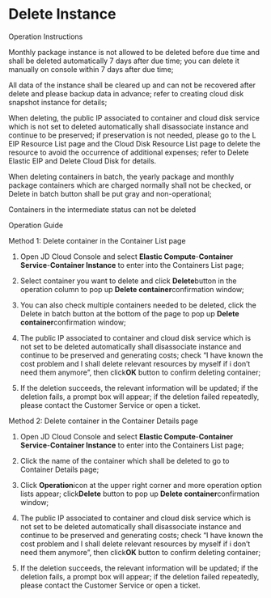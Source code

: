 
# Delete Instance

Operation Instructions

Monthly package instance is not allowed to be deleted before due time and shall be deleted automatically 7 days after due time; you can delete it manually on console within 7 days after due time;

All data of the instance shall be cleared up and can not be recovered after delete and please backup data in advance; refer to creating cloud disk snapshot instance for details;

When deleting, the public IP associated to container and cloud disk service which is not set to deleted automatically shall disassociate instance and continue to be preserved; if preservation is not needed, please go to the L EIP Resource List page and the Cloud Disk Resource List page to delete the resource to avoid the occurrence of additional expenses; refer to Delete Elastic EIP and Delete Cloud Disk for details.

When deleting containers in batch, the yearly package and monthly package containers which are charged normally shall not be checked, or Delete in batch button shall be put gray and non-operational;

Containers in the intermediate status can not be deleted

Operation Guide

Method 1: Delete container in the Container List page

1. Open JD Cloud Console and select **Elastic Compute**-**Container Service**-**Container Instance** to enter into the Containers List page;

2. Select container you want to delete and click **Delete**button in the operation column to pop up **Delete container**confirmation window;

3. You can also check multiple containers needed to be deleted, click the Delete in batch button at the bottom of the page to pop up **Delete container**confirmation window;

4. The public IP associated to container and cloud disk service which is not set to be deleted automatically shall disassociate instance and continue to be preserved and generating costs; check “I have known the cost problem and I shall delete relevant resources by myself if i don’t need them anymore”, then click**OK** button to confirm deleting container;

5. If the deletion succeeds, the relevant information will be updated; if the deletion fails, a prompt box will appear; if the deletion failed repeatedly, please contact the Customer Service or open a ticket.



Method 2: Delete container in the Container Details page

1. Open JD Cloud Console and select **Elastic Compute**-**Container Service**-**Container Instance** to enter into the Containers List page;

2. Click the name of the container which shall be deleted to go to Container Details page;

3. Click **Operation**icon at the upper right corner and more operation option lists appear; click**Delete** button to pop up **Delete container**confirmation window;

4. The public IP associated to container and cloud disk service which is not set to be deleted automatically shall disassociate instance and continue to be preserved and generating costs; check “I have known the cost problem and I shall delete relevant resources by myself if i don’t need them anymore”, then click**OK** button to confirm deleting container;

5. If the deletion succeeds, the relevant information will be updated; if the deletion fails, a prompt box will appear; if the deletion failed repeatedly, please contact the Customer Service or open a ticket.